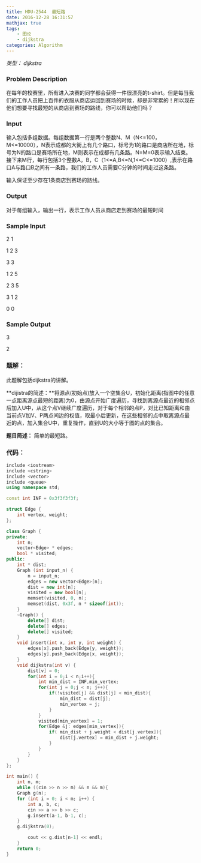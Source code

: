 ```yaml
---
title: HDU-2544  最短路
date: 2016-12-28 16:31:57
mathjax: true
tags: 
    - 图论
    - dijkstra
categories: Algorithm
---
```


*类型： dijkstra*

### Problem Description

在每年的校赛里，所有进入决赛的同学都会获得一件很漂亮的t-shirt。但是每当我们的工作人员把上百件的衣服从商店运回到赛场的时候，却是非常累的！所以现在他们想要寻找最短的从商店到赛场的路线，你可以帮助他们吗？

### Input

输入包括多组数据。每组数据第一行是两个整数N、M（N<=100，M<=10000），N表示成都的大街上有几个路口，标号为1的路口是商店所在地，标号为N的路口是赛场所在地，M则表示在成都有几条路。N=M=0表示输入结束。接下来M行，每行包括3个整数A，B，C（1<=A,B<=N,1<=C<=1000）,表示在路口A与路口B之间有一条路，我们的工作人员需要C分钟的时间走过这条路。

输入保证至少存在1条商店到赛场的路线。

### Output

对于每组输入，输出一行，表示工作人员从商店走到赛场的最短时间

### Sample Input

2 1

1 2 3

3 3

1 2 5

2 3 5

3 1 2

0 0

### Sample Output

3

2

### 题解：

此题解包括dijkstra的讲解。

**dijistra的简述：**将源点(初始点)放入一个空集合U，初始化距离(指图中的任意一点距离源点最短的距离)为0，由源点开始广度遍历，寻找到离源点最近的相邻点后加入U中，从这个点V继续广度遍历，对于每个相邻的点P，对比已知距离和由当前点V加V、P两点间边的权值，取最小后更新，在这些相邻的点中取离源点最近的点，加入集合U中，重复操作，直到U的大小等于图的点的集合。

**题目简述：** 简单的最短路。

### 代码：

```c++
include <iostream>
include <cstring>
include <vector>
include <queue>
using namespace std;

const int INF = 0x3f3f3f3f;

struct Edge {
	int vertex, weight;
};

class Graph {
private:
	int n;
	vector<Edge> * edges;
    bool * visited;
public:
	int * dist;
	Graph (int input_n) {
		n = input_n;
		edges = new vector<Edge>[n];
		dist = new int[n];
        visited = new bool[n];
        memset(visited, 0, n);
		memset(dist, 0x3f, n * sizeof(int));
	}
	~Graph() {
		delete[] dist;
		delete[] edges;
        delete[] visited;
	}
    void insert(int x, int y, int weight) {
        edges[x].push_back(Edge{y, weight});
        edges[y].push_back(Edge{x, weight});
    }
    void dijkstra(int v) {
        dist[v] = 0;
        for(int i = 0;i < n;i++){
            int min_dist = INF,min_vertex;
            for(int j = 0;j < n; j++){
                if(!visited[j] && dist[j] < min_dist){
                    min_dist = dist[j];
                    min_vertex = j;
                }
            }
            visited[min_vertex] = 1;
            for(Edge &j: edges[min_vertex]){
                if( min_dist + j.weight < dist[j.vertex]){
                    dist[j.vertex] = min_dist + j.weight;
                }
            }
        }
    }
};

int main() {
	int n, m;
	while ((cin >> n >> m) && n && m){
	Graph g(n);
	for (int i = 0; i < m; i++) {
		int a, b, c;
		cin >> a >> b >> c;
		g.insert(a-1, b-1, c);
	}
	g.dijkstra(0);

		cout << g.dist[n-1] << endl;
    }
	return 0;
}
```





